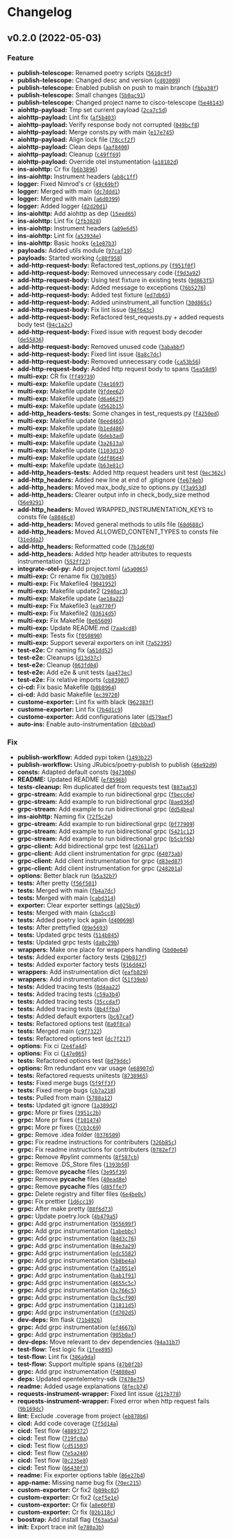 # Changelog

<!--next-version-placeholder-->

## v0.2.0 (2022-05-03)
### Feature
* **publish-telescope:** Renamed poetry scripts ([`5610c9f`](https://github.com/cisco-open/otel-py/commit/5610c9f93b0665f6040f638b6c5fc2c937b90aeb))
* **publish-telescope:** Changed desc and version ([`cd03009`](https://github.com/cisco-open/otel-py/commit/cd03009948387e59ff7afeff0532cb37bdc807b2))
* **publish-telescope:** Enabled publish on push to main branch ([`fbba38f`](https://github.com/cisco-open/otel-py/commit/fbba38ff5e2978954faa5ed9998173147df547c2))
* **publish-telescope:** Small changes ([`5b0ac91`](https://github.com/cisco-open/otel-py/commit/5b0ac919853fe4e97b97bd037443623d03e5ff2d))
* **publish-telescope:** Changed project name to cisco-telescope ([`5e48143`](https://github.com/cisco-open/otel-py/commit/5e48143f391c2b641415a8baea7c5ba21387d07d))
* **aiohttp-payload:** Tmp set current payload ([`2ca7c5d`](https://github.com/cisco-open/otel-py/commit/2ca7c5d3a2e00fb79aa15e8a17a7a458409d2b17))
* **aiohttp-payload:** Lint fix ([`af5b403`](https://github.com/cisco-open/otel-py/commit/af5b403bfc5a85f800d3781549c8382c9815eb13))
* **aiohttp-payload:** Verify response body not corrupted ([`049bcf8`](https://github.com/cisco-open/otel-py/commit/049bcf87d769e1c82ec5be7c449fe22f252c2757))
* **aiohttp-payload:** Merge consts.py with main ([`e17e745`](https://github.com/cisco-open/otel-py/commit/e17e7455956e67aa65679ac5d16323cace8a8483))
* **aiohttp-payload:** Align lock file ([`78ccf2f`](https://github.com/cisco-open/otel-py/commit/78ccf2fc5497da85da333dc69f0c1752855fce11))
* **aiohttp-payload:** Clean deps ([`aaf8400`](https://github.com/cisco-open/otel-py/commit/aaf840028bac88f0c1760437c160827598faffdc))
* **aiohttp-payload:** Cleanup ([`c49ff69`](https://github.com/cisco-open/otel-py/commit/c49ff6971b41fe280e925b3d9fab2a7c24c87613))
* **aiohttp-payload:** Override otel instumentation ([`a18182d`](https://github.com/cisco-open/otel-py/commit/a18182d2a80cac63bb5bc1f9bf18142b7b2e8610))
* **ins-aiohttp:** Cr fix ([`b6b3896`](https://github.com/cisco-open/otel-py/commit/b6b3896a11cb9e7a89765c34e0567e3e1a3b0735))
* **ins-aiohttp:** Instrument headers ([`ab8c1ff`](https://github.com/cisco-open/otel-py/commit/ab8c1ffad58cff8aed5fde31e3eba1326c74235b))
* **logger:** Fixed Nimrod's cr ([`49c69bf`](https://github.com/cisco-open/otel-py/commit/49c69bf8c85e66081c313b6f9be8c1124fda05fc))
* **logger:** Merged with main ([`dc7ddd1`](https://github.com/cisco-open/otel-py/commit/dc7ddd199d0e0e5a251e3eee13ff70f1beb38a9d))
* **logger:** Merged with main ([`a6d0399`](https://github.com/cisco-open/otel-py/commit/a6d039941b6d369edeaf6afbf528fe162ce8ce1d))
* **logger:** Added logger ([`d2d20d1`](https://github.com/cisco-open/otel-py/commit/d2d20d146e79915edd5e559ae8dee189886196e8))
* **ins-aiohttp:** Add aiohttp as dep ([`15eed65`](https://github.com/cisco-open/otel-py/commit/15eed6587234f383d1193497a0de53995c8f7054))
* **ins-aiohttp:** Lint fix ([`2fb3828`](https://github.com/cisco-open/otel-py/commit/2fb3828b929e2aceb9ac36a79d3270648e808869))
* **ins-aiohttp:** Instrument headers ([`a89e6d5`](https://github.com/cisco-open/otel-py/commit/a89e6d5864a88579468e5ea1f726e059f181ae9e))
* **ins-aiohttp:** Lint fix ([`a53934e`](https://github.com/cisco-open/otel-py/commit/a53934ee07cf6c9fe0533cf0ec7a507cc2fbb0ac))
* **ins-aiohttp:** Basic hooks ([`e1e87b3`](https://github.com/cisco-open/otel-py/commit/e1e87b34ebd9b8c5795620317fa656cfda19e1d6))
* **payloads:** Added utils module ([`97caf19`](https://github.com/cisco-open/otel-py/commit/97caf19a9a45f2fa7e7217367f7e2921d7131d19))
* **payloads:** Started working ([`c80f958`](https://github.com/cisco-open/otel-py/commit/c80f958a5ddaf605868f522538ad5a7520bb08f5))
* **add-http-request-body:** Refactored test_options.py ([`f951f0f`](https://github.com/cisco-open/otel-py/commit/f951f0fb52a82e7f0c2543f09a2fe95676813a2a))
* **add-http-request-body:** Removed unnecessary code ([`f9d3a92`](https://github.com/cisco-open/otel-py/commit/f9d3a92a0772028a347753c0f86c012809627de2))
* **add-http-request-body:** Using test fixture in existing tests ([`9d863f5`](https://github.com/cisco-open/otel-py/commit/9d863f50420d6cefa7cdbdb8c5b647ed67d3c7c8))
* **add-http-request-body:** Added message to exceptions ([`76b5276`](https://github.com/cisco-open/otel-py/commit/76b52769e665f01a5ef72f37da18b364e6a23db7))
* **add-http-request-body:** Added test fixture ([`ed7db65`](https://github.com/cisco-open/otel-py/commit/ed7db65c87f0befcf52518f9de7863f1b4b672c5))
* **add-http-request-body:** Added uninstrument_all function ([`30d865c`](https://github.com/cisco-open/otel-py/commit/30d865c2d02a6a72bcc85de0a2933d8ba61e662a))
* **add-http-request-body:** Fix lint issue ([`94f643c`](https://github.com/cisco-open/otel-py/commit/94f643c88b7611e4b0e2814df730db10e64a55a6))
* **add-http-request-body:** Refactored test_requests.py + added requests body test ([`94c1a2c`](https://github.com/cisco-open/otel-py/commit/94c1a2cbb63953885476a557b3e67ca95e3ea26b))
* **add-http-request-body:** Fixed issue with request body decoder ([`de55836`](https://github.com/cisco-open/otel-py/commit/de558367c3d9966bd6eb95b90a93fb06357447d4))
* **add-http-request-body:** Removed unused code ([`3ababbf`](https://github.com/cisco-open/otel-py/commit/3ababbfc2c0e2ab59d576ef83ae7326c697f0d0e))
* **add-http-request-body:** Fixed lint issue ([`8a8c7dc`](https://github.com/cisco-open/otel-py/commit/8a8c7dc7f40416b6945dbad1508b1b5a87be45a0))
* **add-http-request-body:** Removed unnecessary code ([`ca53b56`](https://github.com/cisco-open/otel-py/commit/ca53b566c94aa4ebf75c5cd1cbade225d317f7ad))
* **add-http-request-body:** Added http request body to spans ([`5ea58d9`](https://github.com/cisco-open/otel-py/commit/5ea58d93af3737276ef524391322ecf24f0e2a12))
* **multi-exp:** CR fix ([`ff49739`](https://github.com/cisco-open/otel-py/commit/ff4973997f1af65feb8a376022e6b95c1bab8906))
* **multi-exp:** Makefile update ([`74e1697`](https://github.com/cisco-open/otel-py/commit/74e1697c2e21c3c04a3b52816b8dad9fbfd2af52))
* **multi-exp:** Makefile update ([`9fdee62`](https://github.com/cisco-open/otel-py/commit/9fdee62156502bf4a5f248bc06132e4b6031ba80))
* **multi-exp:** Makefile update ([`d6a662f`](https://github.com/cisco-open/otel-py/commit/d6a662ffc02ad45d589c6ee4040aa736ad771fb4))
* **multi-exp:** Makefile update ([`d562b15`](https://github.com/cisco-open/otel-py/commit/d562b15ff5e7e0fed26e9b70670d936a0c13e4f7))
* **add-http_headers-tests:** Some changes in test_requests.py ([`f4250ed`](https://github.com/cisco-open/otel-py/commit/f4250ede4c9b3ca12f1372e68aeb4af6618ffb14))
* **multi-exp:** Makefile update ([`8eed465`](https://github.com/cisco-open/otel-py/commit/8eed46580b946006bd3a2efe0fd30dba7fa300f7))
* **multi-exp:** Makefile update ([`b1ed486`](https://github.com/cisco-open/otel-py/commit/b1ed486125c0dac7d996907b97bebe5fe477ecc4))
* **multi-exp:** Makefile update ([`6deb3ad`](https://github.com/cisco-open/otel-py/commit/6deb3adb8e5d0896e339a8d4639fee0fac063eec))
* **multi-exp:** Makefile update ([`3a2613a`](https://github.com/cisco-open/otel-py/commit/3a2613a62249cb6a500d250efc7221dcd036563e))
* **multi-exp:** Makefile update ([`1103d13`](https://github.com/cisco-open/otel-py/commit/1103d13e7f4bf82435c4a1f049363552f43b059c))
* **multi-exp:** Makefile update ([`ddf86d4`](https://github.com/cisco-open/otel-py/commit/ddf86d41929b998441d5c0ff1e70eaadd543579b))
* **multi-exp:** Makefile update ([`b63e81c`](https://github.com/cisco-open/otel-py/commit/b63e81c27b6abbc5f1bb207d899807c77a24117c))
* **add-http_headers-tests:** Added http request headers unit test ([`9ec362c`](https://github.com/cisco-open/otel-py/commit/9ec362ceaf2190dadf3e2a4f43d93ae584615db2))
* **add-http_headers:** Added new line at end of .gitignore ([`fe674eb`](https://github.com/cisco-open/otel-py/commit/fe674eb13d34858aa747e56f052c148fe82569db))
* **add-http_headers:** Moved max_body_size to options.py ([`f3a953d`](https://github.com/cisco-open/otel-py/commit/f3a953df56b145e04d1c0a7113b744b55d7b4fa5))
* **add-http_headers:** Clearer output info in check_body_size method ([`56e9291`](https://github.com/cisco-open/otel-py/commit/56e9291b73f09884cc285792b1818600862d1d16))
* **add-http_headers:** Moved WRAPPED_INSTRUMENTATION_KEYS to consts file ([`a8846c8`](https://github.com/cisco-open/otel-py/commit/a8846c8cda123bc989b6dd5d1deeaed2fee6bb34))
* **add-http_headers:** Moved general methods to utils file ([`68d688c`](https://github.com/cisco-open/otel-py/commit/68d688c23c4e628d0ef53b957677bea2656b50ac))
* **add-http_headers:** Moved ALLOWED_CONTENT_TYPES to consts file ([`31edda2`](https://github.com/cisco-open/otel-py/commit/31edda2a43ccb32cf6fa0d9e7b61f0de7d451ccd))
* **add-http_headers:** Reformatted code ([`7b1d6f0`](https://github.com/cisco-open/otel-py/commit/7b1d6f0e6b3ffefb1db9339fc096e2aecb52b127))
* **add-http_headers:** Added http header attributes to requests instrumentation ([`552ff22`](https://github.com/cisco-open/otel-py/commit/552ff222fdc5fec0bd1d87ec07450c1fa8e75b70))
* **integrate-otel-py:** Add project.toml ([`a5a0065`](https://github.com/cisco-open/otel-py/commit/a5a0065071033a86a5259e25aaff9df37c9ed48f))
* **multi-exp:** Cr rename fix ([`307b085`](https://github.com/cisco-open/otel-py/commit/307b0854ec6dcb12778355452b2706f1f0774041))
* **multi-exp:** Fix Makefile4 ([`9041952`](https://github.com/cisco-open/otel-py/commit/90419528fd9f9522002b127d0c599ee048fd90fc))
* **multi-exp:** Makefile update2 ([`2940ac3`](https://github.com/cisco-open/otel-py/commit/2940ac315cc6890d14b3ddffaa2cb850051b8d1e))
* **multi-exp:** Makefile update ([`ae18a22`](https://github.com/cisco-open/otel-py/commit/ae18a2218ba81903708941a6c397e6ec19ba8d30))
* **multi-exp:** Fix Makefile3 ([`ea9770f`](https://github.com/cisco-open/otel-py/commit/ea9770f9c3604f569504d6322af873629be0a910))
* **multi-exp:** Fix Makefile2 ([`03614d5`](https://github.com/cisco-open/otel-py/commit/03614d5ce5188d3882d767cdeb68d0d72c14f351))
* **multi-exp:** Fix Makefile ([`0e65609`](https://github.com/cisco-open/otel-py/commit/0e65609f302048ca8a8c263eed5e815298c5c700))
* **multi-exp:** Update README.md ([`7aa4cd8`](https://github.com/cisco-open/otel-py/commit/7aa4cd80e9f8621616338251138b8c6e1985f2bb))
* **multi-exp:** Tests fix ([`f050890`](https://github.com/cisco-open/otel-py/commit/f0508904742c0c2512e40bef331033b1027c100f))
* **multi-exp:** Support several exporters on init ([`7a52395`](https://github.com/cisco-open/otel-py/commit/7a523955cc6490ce7eb56820176e37d220a0a621))
* **test-e2e:** Cr naming fix ([`a61dd52`](https://github.com/cisco-open/otel-py/commit/a61dd52d952441db1febf108f09ae0d699626682))
* **test-e2e:** Cleanups ([`d13d37c`](https://github.com/cisco-open/otel-py/commit/d13d37c1d50c5bbd54c914e246acd5388d6f0abf))
* **test-e2e:** Cleanup ([`063fd04`](https://github.com/cisco-open/otel-py/commit/063fd046093681ac03ee20beb60dc4b31a75d695))
* **test-e2e:** Add e2e & unit tests ([`aa473ec`](https://github.com/cisco-open/otel-py/commit/aa473ec2109f1224a7d9d672a4117263cbd2bd0e))
* **test-e2e:** Fix relative imports ([`cb83907`](https://github.com/cisco-open/otel-py/commit/cb83907e40a178b93e5a3a4a7db8b235996bd6dc))
* **ci-cd:** Fix basic Makefile ([`b0b8964`](https://github.com/cisco-open/otel-py/commit/b0b89647409203a0eb84f92aa9bd7e8644770934))
* **ci-cd:** Add basic Makefile ([`ec39720`](https://github.com/cisco-open/otel-py/commit/ec39720f448dec285561f1e889d46436c8d4572d))
* **custome-exporter:** Lint fix with black ([`962383f`](https://github.com/cisco-open/otel-py/commit/962383f96fd5838b90e7a246c2ab941fec76deae))
* **custome-exporter:** Lint fix ([`7b4d1c9`](https://github.com/cisco-open/otel-py/commit/7b4d1c926b9b60db9b41cebc89fea696336889ee))
* **custome-exporter:** Add configurations later ([`d579aef`](https://github.com/cisco-open/otel-py/commit/d579aef7ec6981682f689148652802d680e565c1))
* **auto-ins:** Enable auto-instrumentation ([`d0cbbad`](https://github.com/cisco-open/otel-py/commit/d0cbbad772519723698cd1b4683c8193ad30a655))

### Fix
* **publish-workflow:** Added pypi token ([`1493b22`](https://github.com/cisco-open/otel-py/commit/1493b223b8d9315a06cf7dbfccd83eeaee36ec4e))
* **publish-workflow:** Using JRubics/poetry-publish to publish ([`46e92d9`](https://github.com/cisco-open/otel-py/commit/46e92d9175665dfa25c99abc139a1133421bd594))
* **consts:** Adapted default consts ([`9473004`](https://github.com/cisco-open/otel-py/commit/94730045213a2802b7e6824de2555088ceedf740))
* **README:** Updated README ([`ef8596b`](https://github.com/cisco-open/otel-py/commit/ef8596bca37dc0ab461fe7296f700b93291f5f1d))
* **tests-cleanup:** Rm duplicated def from requests test ([`887aa53`](https://github.com/cisco-open/otel-py/commit/887aa533da15e6f8efccc95c6bc77533f62da142))
* **grpc-stream:** Add example to run bidirectional grpc ([`fbecc6e`](https://github.com/cisco-open/otel-py/commit/fbecc6e85ad04c494dd4491fb2f7542ceab5089c))
* **grpc-stream:** Add example to run bidirectional grpc ([`8ae036d`](https://github.com/cisco-open/otel-py/commit/8ae036d1e09fde859a166b02fa6db8302ec8b008))
* **grpc-stream:** Add example to run bidirectional grpc ([`dd54bea`](https://github.com/cisco-open/otel-py/commit/dd54bea73fde262579ccde86c95fc883b816e0f2))
* **ins-aiohttp:** Naming fix ([`72f5c2e`](https://github.com/cisco-open/otel-py/commit/72f5c2e9712f0d01c4a0cd82925de611526e4dfb))
* **grpc-stream:** Add example to run bidirectional grpc ([`0f77909`](https://github.com/cisco-open/otel-py/commit/0f77909b5b7d750c026455e75dd2b46e579da5e5))
* **grpc-stream:** Add example to run bidirectional grpc ([`5421c12`](https://github.com/cisco-open/otel-py/commit/5421c1291395e0bd94d2fd7b3fa18f102175e3b2))
* **grpc-stream:** Add example to run bidirectional grpc ([`b5cbf6b`](https://github.com/cisco-open/otel-py/commit/b5cbf6bfb89e3e218b6c0033fd052c1fce2f8621))
* **grpc-client:** Add bidirectional grpc test ([`d2611af`](https://github.com/cisco-open/otel-py/commit/d2611af6c010db92dcc28b83cd891b3ade35bf40))
* **grpc-client:** Add client instrumentation for grpc ([`64073ab`](https://github.com/cisco-open/otel-py/commit/64073abfa581af67e1eace4e0866d2a8461c6d66))
* **grpc-client:** Add client instrumentation for grpc ([`d83ed87`](https://github.com/cisco-open/otel-py/commit/d83ed870ecd48495f0f1ecf44322407038620a01))
* **grpc-client:** Add client instrumentation for grpc ([`248201a`](https://github.com/cisco-open/otel-py/commit/248201a75986ba18b44af642806d0e0e5aa16805))
* **options:** Better black run ([`b5a32b7`](https://github.com/cisco-open/otel-py/commit/b5a32b769a41e7f54cd5bb22ea2a9b9f8ea65308))
* **tests:** After pretty ([`f56f501`](https://github.com/cisco-open/otel-py/commit/f56f5014122ed0ce0c05772585aec10528c7519c))
* **tests:** Merged with main ([`fb4a7dc`](https://github.com/cisco-open/otel-py/commit/fb4a7dcb3f22bf97716bdd2a40c9cbd283ed8ff0))
* **tests:** Merged with main ([`cabd314`](https://github.com/cisco-open/otel-py/commit/cabd314b8666c2488fdd0b1fe5c5180ced3d0a70))
* **exporter:** Clear exporter settings ([`a025bc9`](https://github.com/cisco-open/otel-py/commit/a025bc9d90f294262181612c2b6a1680ecfaf871))
* **tests:** Merged with main ([`cba5cc8`](https://github.com/cisco-open/otel-py/commit/cba5cc86ae24578eb19255fd78a4fafc3b4ee0fd))
* **tests:** Added poetry lock again ([`d400698`](https://github.com/cisco-open/otel-py/commit/d4006981a6a9b0ca9d0a27e7caed5cfd3837cd15))
* **tests:** After prettyfied ([`09e5693`](https://github.com/cisco-open/otel-py/commit/09e56937667d07ce627e1bf1bea05632d23b63ae))
* **tests:** Updated grpc tests ([`514b845`](https://github.com/cisco-open/otel-py/commit/514b845d39117156e83fc359154163ae1f73cf10))
* **tests:** Updated grpc tests ([`da0c29b`](https://github.com/cisco-open/otel-py/commit/da0c29b56830dec65d779655e1fdf8f0b2feb4be))
* **wrappers:** Make one place for wrappers handling ([`5b00e04`](https://github.com/cisco-open/otel-py/commit/5b00e04ecb1fb0005f594330c8f1d2b3191d8395))
* **tests:** Added exporter factory tests ([`29b817f`](https://github.com/cisco-open/otel-py/commit/29b817f4f2899ee0c6c38485edce0976e069e063))
* **tests:** Added exporter factory tests ([`916dd42`](https://github.com/cisco-open/otel-py/commit/916dd4215ffa7481fbaacf29535c7f6349fa3e31))
* **wrappers:** Add instrumentation dict ([`eafb829`](https://github.com/cisco-open/otel-py/commit/eafb829b617cda32020e214fcc0afc02508d2e8f))
* **wrappers:** Add instrumentation dict ([`51f39eb`](https://github.com/cisco-open/otel-py/commit/51f39ebbf6f58a2faba016fc9fcf2ed35d401924))
* **tests:** Added tracing tests ([`0d4aa22`](https://github.com/cisco-open/otel-py/commit/0d4aa2292e23df0fbaa39ffde4c85c534ad4a769))
* **tests:** Added tracing tests ([`c59a3b4`](https://github.com/cisco-open/otel-py/commit/c59a3b4527a7a1354b1816ce32805adcce3b533b))
* **tests:** Added tracing tests ([`35ccdaf`](https://github.com/cisco-open/otel-py/commit/35ccdaf0c1ecae7eaba860d564ebe6835e3baf36))
* **tests:** Added tracing tests ([`8b4ffba`](https://github.com/cisco-open/otel-py/commit/8b4ffba5bde802521d3eee066ae1fdb5b4ed56f3))
* **tests:** Added default exporters ([`bc67caf`](https://github.com/cisco-open/otel-py/commit/bc67caf4c767cc229fed53146f9707d459bf69f6))
* **tests:** Refactored options test ([`8a0f8ca`](https://github.com/cisco-open/otel-py/commit/8a0f8cad1101cb61272850a952275dcc178fd788))
* **tests:** Merged main ([`c9f7322`](https://github.com/cisco-open/otel-py/commit/c9f732209cdc8cd224e30b629b8c4b0b9d640c00))
* **tests:** Refactored options test ([`dc7f217`](https://github.com/cisco-open/otel-py/commit/dc7f2174c94098b862b22836d060f73fe085c634))
* **options:** Fix ci ([`2e4fa4d`](https://github.com/cisco-open/otel-py/commit/2e4fa4d97b34a1a3cba74ed0712c4e5992375d37))
* **options:** Fix ci ([`147e065`](https://github.com/cisco-open/otel-py/commit/147e065f0d0ebd57ac25100b0e183d3c43eecd81))
* **tests:** Refactored options test ([`8d79ddc`](https://github.com/cisco-open/otel-py/commit/8d79ddcd8fb539a7915509ebd81bb74684126a68))
* **options:** Rm redundant env var usage ([`e68907d`](https://github.com/cisco-open/otel-py/commit/e68907d27903f8ab7d000a2f5715b060153c8238))
* **tests:** Refactored requests uniitests ([`8738965`](https://github.com/cisco-open/otel-py/commit/8738965264d2195528f725f597bad180bc594420))
* **tests:** Fixed merge bugs ([`5f9ff3f`](https://github.com/cisco-open/otel-py/commit/5f9ff3f32e94ba4d705ccd8607d7e8d35af53e3a))
* **tests:** Fixed merge bugs ([`cb7a218`](https://github.com/cisco-open/otel-py/commit/cb7a2186139300b58fed44f72daa2cf9313958fb))
* **tests:** Pulled from main ([`5788a12`](https://github.com/cisco-open/otel-py/commit/5788a12b92f17e295b8d532d37a11b4470a86dbe))
* **tests:** Updated git ignore ([`1a389d2`](https://github.com/cisco-open/otel-py/commit/1a389d23535f34d3ef332c5fd49519d2c89afd31))
* **grpc:** More pr fixes ([`3951c2b`](https://github.com/cisco-open/otel-py/commit/3951c2b88d21dc2688a8e9b59b90f10056c1c4cd))
* **grpc:** More pr fixes ([`f101474`](https://github.com/cisco-open/otel-py/commit/f101474471e84688d54201c6c78c80da8aad8825))
* **grpc:** More pr fixes ([`7cb3c69`](https://github.com/cisco-open/otel-py/commit/7cb3c69c5877ce4846a7a19e8dd6f3f67b7f9b10))
* **grpc:** Remove .idea folder ([`0376509`](https://github.com/cisco-open/otel-py/commit/0376509ce4a9e080ffb7850fa1de51daa4a67ec9))
* **grpc:** Fix readme instructions for contributers ([`326b85c`](https://github.com/cisco-open/otel-py/commit/326b85c9e87aeef5f2ecfb811f0f25a913772266))
* **grpc:** Fix readme instructions for contributers ([`0782ef7`](https://github.com/cisco-open/otel-py/commit/0782ef7c37caf673194def1c19138e3c9659604c))
* **grpc:** Remove #pylint comments ([`8f587cb`](https://github.com/cisco-open/otel-py/commit/8f587cb9e39c947ae5aabb7b00b1ba5ad9cc48e3))
* **grpc:** Remove .DS_Store files ([`1393b50`](https://github.com/cisco-open/otel-py/commit/1393b5006be65271f1460ca28ae1d50dbe96cb72))
* **grpc:** Remove __pycache__ files ([`3e95f39`](https://github.com/cisco-open/otel-py/commit/3e95f39848feb2a738ae4f954e04e5d63ccb67a4))
* **grpc:** Remove __pycache__ files ([`40ead8e`](https://github.com/cisco-open/otel-py/commit/40ead8e0f011daeca4a27fcceddb6b6ced04a24f))
* **grpc:** Remove __pycache__ files ([`d85ffe7`](https://github.com/cisco-open/otel-py/commit/d85ffe7e7318de3e9ea12f3777de918874a279d9))
* **grpc:** Delete registry and filter files ([`6e4be0c`](https://github.com/cisco-open/otel-py/commit/6e4be0cbfbc0ba020f60bd1c514b221d14c14445))
* **grpc:** Fix prettier ([`1d6cc19`](https://github.com/cisco-open/otel-py/commit/1d6cc197f3119428c034cad621743657b68b4624))
* **grpc:** After make pretty ([`88f6d73`](https://github.com/cisco-open/otel-py/commit/88f6d739247e08e8f6715074734921feee3300ed))
* **grpc:** Update poetry.lock ([`4b479a5`](https://github.com/cisco-open/otel-py/commit/4b479a5ca8a9df6ca3508e1b47f89d69cfec6bf0))
* **grpc:** Add grpc instrumentation ([`955699f`](https://github.com/cisco-open/otel-py/commit/955699f33b55f31d3569bae176d5e0ec423e0f03))
* **grpc:** Add grpc instrumentation ([`1abebbc`](https://github.com/cisco-open/otel-py/commit/1abebbc872a674b904a9e4d04ecde42093f1788b))
* **grpc:** Add grpc instrumentation ([`84d3c76`](https://github.com/cisco-open/otel-py/commit/84d3c764fa63459cff6c078083a2c79aa3f6560d))
* **grpc:** Add grpc instrumentation ([`84e3a29`](https://github.com/cisco-open/otel-py/commit/84e3a29443c8bde84c0d421f51e7cf065caa48ee))
* **grpc:** Add grpc instrumentation ([`edc5582`](https://github.com/cisco-open/otel-py/commit/edc5582209d75e8ec6b27b83614096efce946008))
* **grpc:** Add grpc instrumentation ([`5b8be4a`](https://github.com/cisco-open/otel-py/commit/5b8be4a4dff045799cf0c600aa19b3ad81d0f9e9))
* **grpc:** Add grpc instrumentation ([`fa2051e`](https://github.com/cisco-open/otel-py/commit/fa2051e928c08c948959e4c41355718e2eac2c90))
* **grpc:** Add grpc instrumentation ([`bab1f91`](https://github.com/cisco-open/otel-py/commit/bab1f91bcc717d45073b5d7868c5b7c439da4de8))
* **grpc:** Add grpc instrumentation ([`4655c5c`](https://github.com/cisco-open/otel-py/commit/4655c5c0bb3283eb3f3b39d16b768b912d3e77bc))
* **grpc:** Add grpc instrumentation ([`3c766c5`](https://github.com/cisco-open/otel-py/commit/3c766c52e9c169fb8c3d27ac270044e5bfce2938))
* **grpc:** Add grpc instrumentation ([`bc5cf90`](https://github.com/cisco-open/otel-py/commit/bc5cf9037f8f714c90e922ea2bbcca934e411da8))
* **grpc:** Add grpc instrumentation ([`31811d5`](https://github.com/cisco-open/otel-py/commit/31811d51e26cc8931765fd11a44325f592d4d39a))
* **grpc:** Add grpc instrumentation ([`fd702d5`](https://github.com/cisco-open/otel-py/commit/fd702d515d5f5277ce7ae7ac7904833f54470267))
* **dev-deps:** Rm flask ([`71b4926`](https://github.com/cisco-open/otel-py/commit/71b49265db7694003e873e6864a388dd3d9d901d))
* **grpc:** Add grpc instrumentation ([`ef4667b`](https://github.com/cisco-open/otel-py/commit/ef4667bddcb145a8e2a14f7d6bfab1fbcba95ebf))
* **grpc:** Add grpc instrumentation ([`905b0af`](https://github.com/cisco-open/otel-py/commit/905b0af66f16f75ec5f5cf1c9b7cecb1b684171a))
* **dev-deps:** Move relevant to dev dependencies ([`94a31b7`](https://github.com/cisco-open/otel-py/commit/94a31b76ebc701de60f67007d6526e5b9535c371))
* **test-flow:** Test logic fix ([`1fee895`](https://github.com/cisco-open/otel-py/commit/1fee895b10b65c1e0a23b236131e23f4958d5d14))
* **test-flow:** Lint fix ([`386a9da`](https://github.com/cisco-open/otel-py/commit/386a9daf35eb27380a047ae9fdfb5bf9750d346d))
* **test-flow:** Support multiple spans ([`47b0f2b`](https://github.com/cisco-open/otel-py/commit/47b0f2bdf72d7eefd9295e3c4f43896ca2af6783))
* **grpc:** Add grpc instrumentation ([`f4080e4`](https://github.com/cisco-open/otel-py/commit/f4080e45cbf40ff99354de12bc98f0ba2885c28e))
* **deps:** Updated opentelemetry-sdk ([`7478e75`](https://github.com/cisco-open/otel-py/commit/7478e758db5671234f979cbee8c829ca5c731a4f))
* **readme:** Added usage explanations ([`8fecb74`](https://github.com/cisco-open/otel-py/commit/8fecb74058a5e179a1f0cc21395271a74c8c5bd3))
* **requests-instrument-wrapper:** Fixed lint issue ([`d17b778`](https://github.com/cisco-open/otel-py/commit/d17b7782bf62dc3aadd625409e511c5cd1fdafba))
* **requests-instrument-wrapper:** Fixed error when http request fails ([`9b169dc`](https://github.com/cisco-open/otel-py/commit/9b169dc0be149480e2d12c913f4fe19e67898317))
* **lint:** Exclude .coverage from project ([`eb878b6`](https://github.com/cisco-open/otel-py/commit/eb878b6ea5e5d0bebbbadb24899bdff272ca8646))
* **cicd:** Add code coverage ([`7f5d14a`](https://github.com/cisco-open/otel-py/commit/7f5d14ac610c5a948b39aeb04cf6c85058ad7531))
* **cicd:** Test flow ([`4889372`](https://github.com/cisco-open/otel-py/commit/48893728cd294aa4e8c1b4cc3b1f21cdde913a2a))
* **cicd:** Test flow ([`719fc0a`](https://github.com/cisco-open/otel-py/commit/719fc0a08392a3438ce180b7ecd2c82d94714d17))
* **cicd:** Test flow ([`cd51503`](https://github.com/cisco-open/otel-py/commit/cd51503f66536f050ada2445975ec19de6fd7559))
* **cicd:** Test flow ([`7e5a240`](https://github.com/cisco-open/otel-py/commit/7e5a240ee75b697318b371a09ad89799bebe3505))
* **cicd:** Test flow ([`0c235e8`](https://github.com/cisco-open/otel-py/commit/0c235e8d5237db2ad9ad1d1e4c7bbc94170eac93))
* **cicd:** Test flow ([`66430f3`](https://github.com/cisco-open/otel-py/commit/66430f3bdbad9cffa95fdc47dd5465df9339331f))
* **readme:** Fix exporter options table ([`86e27b4`](https://github.com/cisco-open/otel-py/commit/86e27b43ed7786d2fe70aabb5a059841cb25a47b))
* **app-name:** Missing name bug fix ([`70ec215`](https://github.com/cisco-open/otel-py/commit/70ec215d2cd3ec9613600f67ef70896c6f1560e0))
* **custom-exporter:** Cr fix2 ([`b09bc02`](https://github.com/cisco-open/otel-py/commit/b09bc021ceac224a6504e1b74a89134af36eda70))
* **custom-exporter:** Cr fix2 ([`cef5e1e`](https://github.com/cisco-open/otel-py/commit/cef5e1ea613a13f357a53ee4a4d97c3d98abf4d7))
* **custom-exporter:** Cr fix ([`a8e60f8`](https://github.com/cisco-open/otel-py/commit/a8e60f85ece3ea1f74e6336153290d95cd0efdcf))
* **custom-exporter:** Cr fix ([`02b118c`](https://github.com/cisco-open/otel-py/commit/02b118c375a7268b35e8fded16e746019b56cd53))
* **boostrap:** Add install flag ([`f63aa5a`](https://github.com/cisco-open/otel-py/commit/f63aa5a072872bef8b7bb885e9d796e9536c1009))
* **init:** Export trace init ([`e780a3b`](https://github.com/cisco-open/otel-py/commit/e780a3b4c9470d040d369fdd8b5258747918244e))

